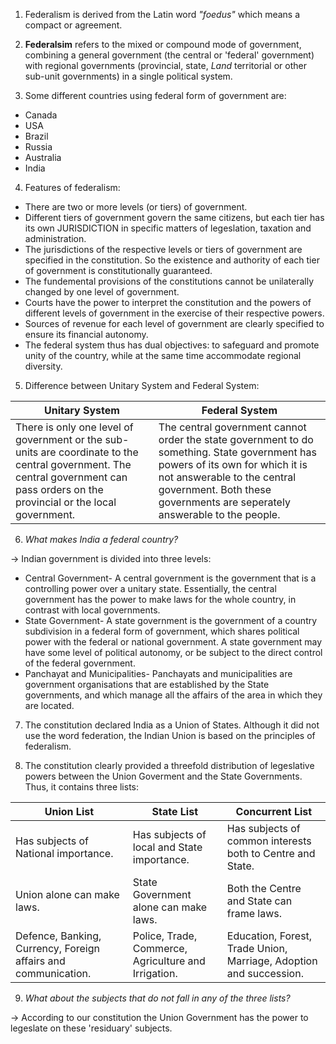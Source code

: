 1. Federalism is derived from the Latin word *"foedus"* which means a compact or agreement.

2. **Federalsim** refers to the mixed or compound mode of government, combining a general government (the central or 'federal' government) with regional governments (provincial, state, *Land* territorial or other sub-unit governments) in a single political system.

3. Some different countries using federal form of government are:
* Canada
* USA
* Brazil
* Russia
* Australia
* India

4. Features of federalism:
* There are two or more levels (or tiers) of government.
* Different tiers of government govern the same citizens, but each tier has its own JURISDICTION in specific matters of legeslation, taxation and administration.
* The jurisdictions of the respective levels or tiers of government are specified in the constitution. So the existence and authority of each tier of government is constitutionally guaranteed.
* The fundemental provisions of the constitutions cannot be unilaterally changed by one level of government.
* Courts have the power to interpret the constitution and the powers of different levels of government in the exercise of their respective powers.
* Sources of revenue for each level of government are clearly specified to ensure its financial autonomy.
* The federal system thus has dual objectives: to safeguard and promote unity of the country, while at the same time accommodate regional diversity.

5. Difference between Unitary System and Federal System:

|Unitary System|Federal System|
|--------------|--------------|
|There is only one level of government or the sub-units are coordinate to the central government.  The central government can pass orders on the provincial or the local government.|The central government cannot order the state government to do something. State government has powers of its own  for which it is not answerable to the central government. Both these governments are seperately answerable to the people.

6. *What makes India a federal country?*

-> Indian government is divided into three levels:
* Central Government- A central government is the government that is a controlling power over a unitary state. Essentially, the central government has the power to make laws for the whole country, in contrast with local governments.
* State Government- A state government is the government of a country subdivision in a federal form of government, which shares political power with the federal or national government. A state government may have some level of political autonomy, or be subject to the direct control of the federal government.
* Panchayat and Municipalities- Panchayats and municipalities are government organisations that are established by the State governments, and which manage all the affairs of the area in which they are located.

7. The constitution declared India as a Union of States. Although it did not use the word federation, the Indian Union is based on the principles of federalism.

8. The constitution clearly provided a threefold distribution of legeslative powers between the Union Goverment and the State Governments. Thus, it contains three lists:

|Union List|State List|Concurrent List|
|----------|----------|---------------|
|Has subjects of National importance.|Has subjects of local and State importance.|Has subjects of common interests both to Centre and State.|
|Union alone can make laws.|State Government alone can make laws.|Both the Centre and State can frame laws.|
|Defence, Banking, Currency, Foreign affairs and communication.|Police, Trade, Commerce, Agriculture and Irrigation.|Education, Forest, Trade Union, Marriage, Adoption and succession.|

9. *What about the subjects that do not fall in any of the three lists?*

-> According to our constitution the Union Government has the power to legeslate on these 'residuary' subjects.
